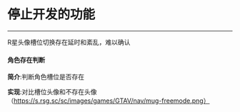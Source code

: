 # 停止开发的功能

---
R星头像槽位切换存在延时和紊乱，难以确认
#### 角色存在判断
**简介**:判断角色槽位是否存在

**实现**:对比槽位头像和不存在头像（https://s.rsg.sc/sc/images/games/GTAV/nav/mug-freemode.png）

